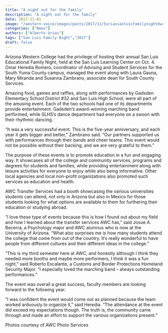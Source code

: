 ```yaml
---
title: "A night out for the family"
description: "A night out for the family"
date: 2017-11-01
image: "/western-voice/images/posts/2017/11/5uriassanluisfamilynightdweb.jpg"
categories: ["News"]
authors: ["Alberto Urias"]
tags: ["San Luis Family Night","2017"]
draft: false
---
```

Arizona Western College had the privilege of hosting their annual San Luis Educational Family Night, held at the San Luis Learning Center on Oct. 4. Omar Heredia Romero, coordinator of Advising and Student Services for the South Yuma County campus, managed the event along with Laura Gauna, Mary Miranda and Susanna Zambrano, associate dean for South County Services.

Amazing food, games and raffles, along with performances by Gadsden Elementary School District #32 and San Luis High School, were all part of the amusing event. Each of the two schools had one of its departments provide entertainment. Gadsden’s award-winning marching band performed, while SLHS’s dance department had everyone on a swoon with their rhythmic dancing.

“It was a very successful event. This is the five-year anniversary, and each year it gets bigger and better,” Zambrano said. “Our partners supported us with performances through their bands and cheer teams. This event would not be possible without their backing, and we are very grateful to them.”

The purpose of these events is to promote education in a fun and engaging way. It showcases all of the college and community services, programs and degrees for students and families, while providing entertainment along with leisure activities for everyone to enjoy while also being informative. Other local agencies and local non-profit organizations also promoted such services as education and health.

AWC Transfer Services had a booth showcasing the various universities students can attend, not only in Arizona but also in Mexico for those students looking for what options are available to them for furthering their education or studying abroad.

“I love these type of events because this is how I found out about my field and how I learned about the transfer services AWC has,” said Josue A. Becerra, a Psychology major and AWC alumnus who is now at the University of Arizona. “What also surprises me is how many students attend the college that come from out of the country. It’s really wonderful to have people from different cultures and their different ideas in the college.”

“This is my third semester here at AWC, and honestly although I think they needed more booths and maybe more performers, I think it was a fun night,” said Roberto Escalante, a Customs and Border Protections Homeland Security Major. “I especially loved the marching band – always outstanding performances.”

The event was overall a great success, faculty members are looking forward to the following year.

“I was confident the event would come out as planned because the team worked arduously to organize it,” said Heredia. “The attendance at the event did exceed my expectations though. The truth is, the community came through and made an effort to support the various organizations present.”

Photos courtesy of AWC Photo Services